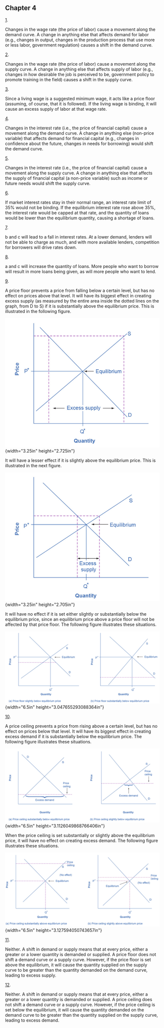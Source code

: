## Chapter 4

[1](http://openstax.org/books/principles-microeconomics-3e/pages/4-self-check-questions#fs-idp159528560).

Changes in the wage rate (the price of labor) cause a movement along the
demand curve. A change in anything else that affects demand for labor
(e.g., changes in output, changes in the production process that use
more or less labor, government regulation) causes a shift in the demand
curve.

[2](http://openstax.org/books/principles-microeconomics-3e/pages/4-self-check-questions#fs-idp45547376).

Changes in the wage rate (the price of labor) cause a movement along the
supply curve. A change in anything else that affects supply of labor
(e.g., changes in how desirable the job is perceived to be, government
policy to promote training in the field) causes a shift in the supply
curve.

[3](http://openstax.org/books/principles-microeconomics-3e/pages/4-self-check-questions#fs-idm193520).

Since a living wage is a suggested minimum wage, it acts like a price
floor (assuming, of course, that it is followed). If the living wage is
binding, it will cause an excess supply of labor at that wage rate.

[4](http://openstax.org/books/principles-microeconomics-3e/pages/4-self-check-questions#fs-idm182294112).

Changes in the interest rate (i.e., the price of financial capital)
cause a movement along the demand curve. A change in anything else
(non-price variable) that affects demand for financial capital (e.g.,
changes in confidence about the future, changes in needs for borrowing)
would shift the demand curve.

[5](http://openstax.org/books/principles-microeconomics-3e/pages/4-self-check-questions#fs-idm102226576).

Changes in the interest rate (i.e., the price of financial capital)
cause a movement along the supply curve. A change in anything else that
affects the supply of financial capital (a non-price variable) such as
income or future needs would shift the supply curve.

[6](http://openstax.org/books/principles-microeconomics-3e/pages/4-self-check-questions#fs-idm107095712).

If market interest rates stay in their normal range, an interest rate
limit of 35% would not be binding. If the equilibrium interest rate rose
above 35%, the interest rate would be capped at that rate, and the
quantity of loans would be lower than the equilibrium quantity, causing
a shortage of loans.

[7](http://openstax.org/books/principles-microeconomics-3e/pages/4-self-check-questions#fs-idm28938304).

b and c will lead to a fall in interest rates. At a lower demand,
lenders will not be able to charge as much, and with more available
lenders, competition for borrowers will drive rates down.

[8](http://openstax.org/books/principles-microeconomics-3e/pages/4-self-check-questions#fs-idp68468928).

a and c will increase the quantity of loans. More people who want to
borrow will result in more loans being given, as will more people who
want to lend.

[9](http://openstax.org/books/principles-microeconomics-3e/pages/4-self-check-questions#fs-idp53788832).

A price floor prevents a price from falling below a certain level, but
has no effect on prices above that level. It will have its biggest
effect in creating excess supply (as measured by the entire area inside
the dotted lines on the graph, from D to S) if it is substantially above
the equilibrium price. This is illustrated in the following figure.

![](media/chapter-4_rId37.jpeg){width="3.25in" height="2.725in"}

It will have a lesser effect if it is slightly above the equilibrium
price. This is illustrated in the next figure.

![](media/chapter-4_rId39.jpeg){width="3.25in" height="2.705in"}

It will have no effect if it is set either slightly or substantially
below the equilibrium price, since an equilibrium price above a price
floor will not be affected by that price floor. The following figure
illustrates these situations.

![](media/chapter-4_rId41.jpeg){width="6.5in" height="3.047655293088364in"}

[10](http://openstax.org/books/principles-microeconomics-3e/pages/4-self-check-questions#fs-idm48819088).

A price ceiling prevents a price from rising above a certain level, but
has no effect on prices below that level. It will have its biggest
effect in creating excess demand if it is substantially below the
equilibrium price. The following figure illustrates these situations.

![](media/chapter-4_rId45.jpeg){width="6.5in" height="3.1126049868766406in"}

When the price ceiling is set substantially or slightly above the
equilibrium price, it will have no effect on creating excess demand. The
following figure illustrates these situations.

![](media/chapter-4_rId47.jpeg){width="6.5in" height="3.127594050743657in"}

[11](http://openstax.org/books/principles-microeconomics-3e/pages/4-self-check-questions#fs-idp29140256).

Neither. A shift in demand or supply means that at every price, either a
greater or a lower quantity is demanded or supplied. A price floor does
not shift a demand curve or a supply curve. However, if the price floor
is set above the equilibrium, it will cause the quantity supplied on the
supply curve to be greater than the quantity demanded on the demand
curve, leading to excess supply.

[12](http://openstax.org/books/principles-microeconomics-3e/pages/4-self-check-questions#fs-idp75628784).

Neither. A shift in demand or supply means that at every price, either a
greater or a lower quantity is demanded or supplied. A price ceiling
does not shift a demand curve or a supply curve. However, if the price
ceiling is set below the equilibrium, it will cause the quantity
demanded on the demand curve to be greater than the quantity supplied on
the supply curve, leading to excess demand.
